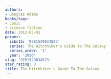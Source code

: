 ```yaml
---
authors:
- Douglas Adams
books/tags:
- comic
- science fiction
date: 2012-05-01
params:
  isbn13: '9781529034523'
  series: The Hitchhiker's Guide To The Galaxy
  series_order: '1'
  year: '2020'
slug: '9781529034523'
star_rating: 0
title: The Hitchhiker's Guide To The Galaxy
---
```


<!--more-->